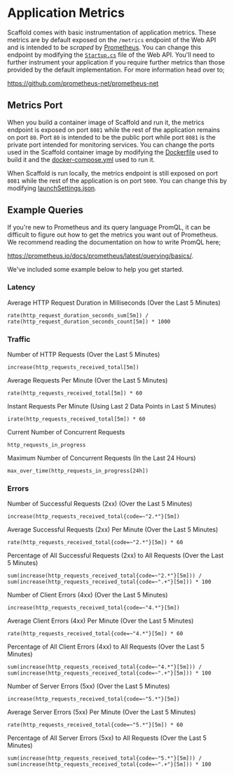 # Application Metrics #

Scaffold comes with basic instrumentation of application metrics. These metrics are by default exposed on the `/metrics` endpoint of the Web API and is intended to be *scraped* by [Prometheus](https://prometheus.io/). You can change this endpoint by modifying the [`Startup.cs`](../Sources/Scaffold.WebApi/Startup.cs) file of the Web API. You'll need to further instrument your application if you require further metrics than those provided by the default implementation. For more information head over to;

https://github.com/prometheus-net/prometheus-net

## Metrics Port ##

When you build a container image of Scaffold and run it, the metrics endpoint is exposed on port `8081` while the rest of the application remains on port `80`. Port `80` is intended to be the public port while port `8081` is the private port intended for monitoring services. You can change the ports used in the Scaffold container image by modifying the [Dockerfile](../Sources/Scaffold.WebApi/Dockerfile) used to build it and the [docker-compose.yml](../docker-compose.yml) used to run it.

When Scaffold is run locally, the metrics endpoint is still exposed on port `8081` while the rest of the application is on port `5000`. You can change this by modifying [launchSettings.json](../Sources/Scaffold.WebApi/Properties/launchSettings.json).

## Example Queries ##

If you're new to Prometheus and its query language PromQL, it can be difficult to figure out how to get the metrics you want out of Prometheus. We recommend reading the documentation on how to write PromQL here;

https://prometheus.io/docs/prometheus/latest/querying/basics/.

We've included some example below to help you get started.

### Latency ###

Average HTTP Request Duration in Milliseconds (Over the Last 5 Minutes)
```
rate(http_request_duration_seconds_sum[5m]) /
rate(http_request_duration_seconds_count[5m]) * 1000
```

### Traffic ###

Number of HTTP Requests (Over the Last 5 Minutes)
```
increase(http_requests_received_total[5m])
```

Average Requests Per Minute (Over the Last 5 Minutes)
```
rate(http_requests_received_total[5m]) * 60
```

Instant Requests Per Minute (Using Last 2 Data Points in Last 5 Minutes)
```
irate(http_requests_received_total[5m]) * 60
```

Current Number of Concurrent Requests
```
http_requests_in_progress
```

Maximum Number of Concurrent Requests (In the Last 24 Hours)
```
max_over_time(http_requests_in_progress[24h])
```

### Errors ###

Number of Successful Requests (2xx) (Over the Last 5 Minutes)
```
increase(http_requests_received_total{code=~"2.*"}[5m])
```

Average Successful Requests (2xx) Per Minute (Over the Last 5 Minutes)
```
rate(http_requests_received_total{code=~"2.*"}[5m]) * 60
```

Percentage of All Successful Requests (2xx) to All Requests (Over the Last 5 Minutes)
```
sum(increase(http_requests_received_total{code=~"2.*"}[5m])) /
sum(increase(http_requests_received_total{code=~".+"}[5m])) * 100
```

Number of Client Errors (4xx) (Over the Last 5 Minutes)
```
increase(http_requests_received_total{code=~"4.*"}[5m])
```

Average Client Errors (4xx) Per Minute (Over the Last 5 Minutes)
```
rate(http_requests_received_total{code=~"4.*"}[5m]) * 60
```

Percentage of All Client Errors (4xx) to All Requests (Over the Last 5 Minutes)
```
sum(increase(http_requests_received_total{code=~"4.*"}[5m])) /
sum(increase(http_requests_received_total{code=~".+"}[5m])) * 100
```

Number of Server Errors (5xx) (Over the Last 5 Minutes)
```
increase(http_requests_received_total{code=~"5.*"}[5m])
```

Average Server Errors (5xx) Per Minute (Over the Last 5 Minutes)
```
rate(http_requests_received_total{code=~"5.*"}[5m]) * 60
```

Percentage of All Server Errors (5xx) to All Requests (Over the Last 5 Minutes)
```
sum(increase(http_requests_received_total{code=~"5.*"}[5m])) /
sum(increase(http_requests_received_total{code=~".+"}[5m])) * 100
```
